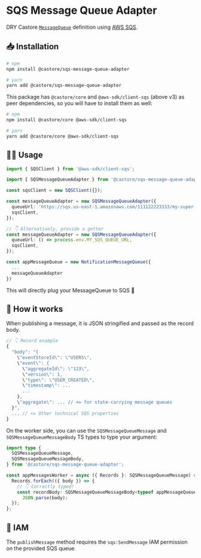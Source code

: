 # SQS Message Queue Adapter

DRY Castore [`MessageQueue`](https://github.com/castore-dev/castore/#--messagequeue) definition using [AWS SQS](https://aws.amazon.com/sqs/).

## 📥 Installation

```bash
# npm
npm install @castore/sqs-message-queue-adapter

# yarn
yarn add @castore/sqs-message-queue-adapter
```

This package has `@castore/core` and `@aws-sdk/client-sqs` (above v3) as peer dependencies, so you will have to install them as well:

```bash
# npm
npm install @castore/core @aws-sdk/client-sqs

# yarn
yarn add @castore/core @aws-sdk/client-sqs
```

## 👩‍💻 Usage

```ts
import { SQSClient } from '@aws-sdk/client-sqs';

import { SQSMessageQueueAdapter } from '@castore/sqs-message-queue-adapter';

const sqsClient = new SQSClient({});

const messageQueueAdapter = new SQSMessageQueueAdapter({
  queueUrl: 'https://sqs.us-east-1.amazonaws.com/111122223333/my-super-queue',
  sqsClient,
});

// 👇 Alternatively, provide a getter
const messageQueueAdapter = new SQSMessageQueueAdapter({
  queueUrl: () => process.env.MY_SQS_QUEUE_URL,
  sqsClient,
});

const appMessageQueue = new NotificationMessageQueue({
  ...
  messageQueueAdapter
})
```

This will directly plug your MessageQueue to SQS 🙌

## 🤔 How it works

When publishing a message, it is JSON stringified and passed as the record body.

```ts
// 👇 Record example
{
  "body": "{
    \"eventStoreId\": \"USERS\",
    \"event\": {
      \"aggregateId\": \"123\",
      \"version\": 1,
      \"type\": \"USER_CREATED\",
      \"timestamp\": ...
      ...
    },
    \"aggregate\": ... // <= for state-carrying message queues
  }",
  ... // <= Other technical SQS properties
}
```

On the worker side, you can use the `SQSMessageQueueMessage` and `SQSMessageQueueMessageBody` TS types to type your argument:

```ts
import type {
  SQSMessageQueueMessage,
  SQSMessageQueueMessageBody,
} from '@castore/sqs-message-queue-adapter';

const appMessagesWorker = async ({ Records }: SQSMessageQueueMessage) => {
  Records.forEach(({ body }) => {
    // 👇 Correctly typed!
    const recordBody: SQSMessageQueueMessageBody<typeof appMessageQueue> =
      JSON.parse(body);
  });
};
```

## 🔑 IAM

The `publishMessage` method requires the `sqs:SendMessage` IAM permission on the provided SQS queue.
